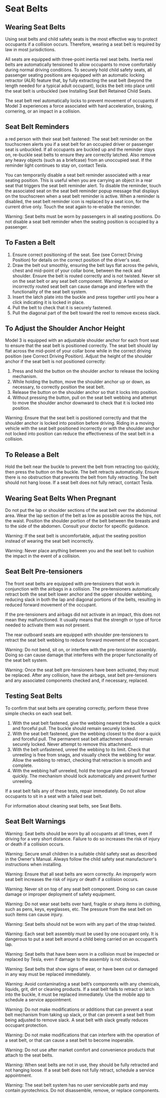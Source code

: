 # Seat Belts

## Wearing Seat Belts

Using seat belts and child safety seats is the most effective way to protect occupants if a collision occurs. Therefore, wearing a seat belt is required by law in most jurisdictions.

All seats are equipped with three-point inertia reel seat belts. Inertia reel belts are automatically tensioned to allow occupants to move comfortably during normal driving conditions. To securely hold child safety seats, all passenger seating positions are equipped with an automatic locking retractor (ALR) feature that, by fully extracting the seat belt (beyond the length needed for a typical adult occupant), locks the belt into place until the seat belt is unbuckled (see Installing Seat Belt Retained Child Seats.

The seat belt reel automatically locks to prevent movement of occupants if Model 3 experiences a force associated with hard acceleration, braking, cornering, or an impact in a collision.


## Seat Belt Reminders

a red person with their seat belt fastened: The seat belt reminder on the touchscreen alerts you if a seat belt for an occupied driver or passenger seat is unbuckled. If all occupants are buckled up and the reminder stays on, re-buckle seat belts to ensure they are correctly latched. Also remove any heavy objects (such as a briefcase) from an unoccupied seat. If the reminder light continues to stay on, contact Tesla.

You can temporarily disable a seat belt reminder associated with a rear seating position. This is useful when you are carrying an object in a rear seat that triggers the seat belt reminder alert. To disable the reminder, touch the associated seat on the seat belt reminder popup message that displays on the touchscreen when a seat belt reminder is active. When a reminder is disabled, the seat belt reminder icon is replaced by a seat icon, for the current drive only. Touch the seat again to re-enable the reminder.

Warning: Seat belts must be worn by passengers in all seating positions. Do not disable a seat belt reminder when the seating position is occupied by a passenger.


## To Fasten a Belt

1. Ensure correct positioning of the seat. See (see Correct Driving Position) for details on the correct position of the driver's seat.
2. Draw the belt out smoothly, ensuring the belt lays flat across the pelvis, chest and mid-point of your collar bone, between the neck and shoulder. Ensure the belt is routed correctly and is not twisted. Never sit on the seat belt or any seat belt component.
Warning: A twisted or incorrectly routed seat belt can cause damage and interfere with the functionality of the seat belt system.
3. Insert the latch plate into the buckle and press together until you hear a click indicating it is locked in place.
4. Pull the belt to check that it is securely fastened.
5. Pull the diagonal part of the belt toward the reel to remove excess slack.


## To Adjust the Shoulder Anchor Height

Model 3 is equipped with an adjustable shoulder anchor for each front seat to ensure that the seat belt is positioned correctly. The seat belt should lay flat across the mid-point of your collar bone while in the correct driving position (see Correct Driving Position). Adjust the height of the shoulder anchor if the seat belt is not positioned correctly:
1. Press and hold the button on the shoulder anchor to release the locking mechanism.
2. While holding the button, move the shoulder anchor up or down, as necessary, to correctly position the seat belt.
3. Release the button on the shoulder anchor so that it locks into position.
4. Without pressing the button, pull on the seat belt webbing and attempt to move the shoulder anchor downward to check that it is locked into position.

Warning: Ensure that the seat belt is positioned correctly and that the shoulder anchor is locked into position before driving. Riding in a moving vehicle with the seat belt positioned incorrectly or with the shoulder anchor not locked into position can reduce the effectiveness of the seat belt in a collision.


## To Release a Belt

Hold the belt near the buckle to prevent the belt from retracting too quickly, then press the button on the buckle. The belt retracts automatically. Ensure there is no obstruction that prevents the belt from fully retracting. The belt should not hang loose. If a seat belt does not fully retract, contact Tesla.


## Wearing Seat Belts When Pregnant

Do not put the lap or shoulder sections of the seat belt over the abdominal area. Wear the lap section of the belt as low as possible across the hips, not the waist. Position the shoulder portion of the belt between the breasts and to the side of the abdomen. Consult your doctor for specific guidance.

Warning: If the seat belt is uncomfortable, adjust the seating position instead of wearing the seat belt incorrectly.

Warning: Never place anything between you and the seat belt to cushion the impact in the event of a collision.


## Seat Belt Pre-tensioners

The front seat belts are equipped with pre‑tensioners that work in conjunction with the airbags in a collision. The pre‑tensioners automatically retract both the seat belt lower anchor and the upper shoulder webbing, reducing slack in both the lap and diagonal portions of the belts, resulting in reduced forward movement of the occupant.

If the pre-tensioners and airbags did not activate in an impact, this does not mean they malfunctioned. It usually means that the strength or type of force needed to activate them was not present.

The rear outboard seats are equipped with shoulder pre-tensioners to retract the seat belt webbing to reduce forward movement of the occupant.

Warning: Do not bend, sit on, or interfere with the pre-tensioner assembly. Doing so can cause damage that interferes with the proper functionality of the seat belt system.

Warning: Once the seat belt pre-tensioners have been activated, they must be replaced. After any collision, have the airbags, seat belt pre-tensioners and any associated components checked and, if necessary, replaced.


## Testing Seat Belts

To confirm that seat belts are operating correctly, perform these three simple checks on each seat belt.
1. With the seat belt fastened, give the webbing nearest the buckle a quick and forceful pull. The buckle should remain securely locked.
2. With the seat belt fastened, give the webbing closest to the door a quick and forceful pull. The permanent seat belt attachment should remain securely locked. Never attempt to remove this attachment.
3. With the belt unfastened, unreel the webbing to its limit. Check that unreeling is free from snags, and visually check the webbing for wear. Allow the webbing to retract, checking that retraction is smooth and complete.
4. With the webbing half unreeled, hold the tongue plate and pull forward quickly. The mechanism should lock automatically and prevent further unreeling.

If a seat belt fails any of these tests, repair immediately. Do not allow occupants to sit in a seat with a failed seat belt.

For information about cleaning seat belts, see Seat Belts.


## Seat Belt Warnings

Warning: Seat belts should be worn by all occupants at all times, even if driving for a very short distance. Failure to do so increases the risk of injury or death if a collision occurs.

Warning: Secure small children in a suitable child safety seat as described in the Owner's Manual. Always follow the child safety seat manufacturer's instructions when installing.

Warning: Ensure that all seat belts are worn correctly. An improperly worn seat belt increases the risk of injury or death if a collision occurs.

Warning: Never sit on top of any seat belt component. Doing so can cause damage or improper deployment of safety equipment.

Warning: Do not wear seat belts over hard, fragile or sharp items in clothing, such as pens, keys, eyeglasses, etc. The pressure from the seat belt on such items can cause injury.

Warning: Seat belts should not be worn with any part of the strap twisted.

Warning: Each seat belt assembly must be used by one occupant only. It is dangerous to put a seat belt around a child being carried on an occupant’s lap.

Warning: Seat belts that have been worn in a collision must be inspected or replaced by Tesla, even if damage to the assembly is not obvious.

Warning: Seat belts that show signs of wear, or have been cut or damaged in any way must be replaced immediately.

Warning: Avoid contaminating a seat belt’s components with any chemicals, liquids, grit, dirt or cleaning products. If a seat belt fails to retract or latch into the buckle, it must be replaced immediately. Use the mobile app to schedule a service appointment.

Warning: Do not make modifications or additions that can prevent a seat belt mechanism from taking up slack, or that can prevent a seat belt from being adjusted to remove slack. A seat belt with slack greatly reduces occupant protection.

Warning: Do not make modifications that can interfere with the operation of a seat belt, or that can cause a seat belt to become inoperable.

Warning: Do not use after market comfort and convenience products that attach to the seat belts.

Warning: When seat belts are not in use, they should be fully retracted and not hanging loose. If a seat belt does not fully retract, schedule a service appointment.

Warning: The seat belt system has no user serviceable parts and may contain pyrotechnics. Do not disassemble, remove, or replace components.